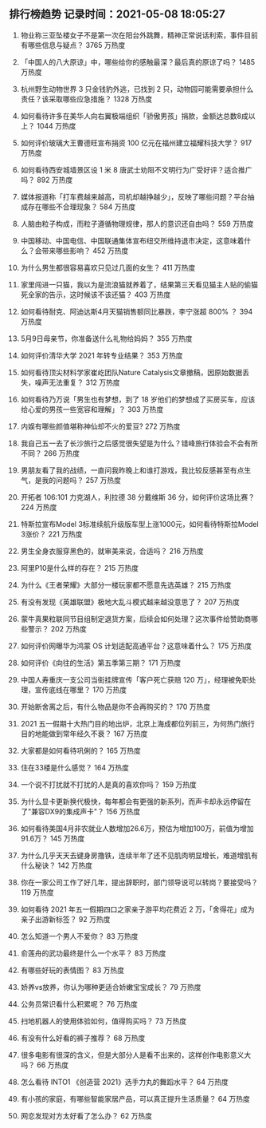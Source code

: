 
## 排行榜趋势 记录时间：2021-05-08 18:05:27
  
  1. 物业称三亚坠楼女子不是第一次在阳台外跳舞，精神正常说话利索，事件目前有哪些信息与疑点？ 3765 万热度
    
  2. 「中国人的八大原谅」中，哪些给你的感触最深？最后真的原谅了吗？ 1485 万热度
    
  3. 杭州野生动物世界 3 只金钱豹外逃，已找到 2 只，动物园可能需要承担什么责任？该采取哪些应急措施？ 1328 万热度
    
  4. 如何看待许多在美华人向右翼极端组织「骄傲男孩」捐款，金额达总数8成以上？ 1044 万热度
    
  5. 如何评价玻璃大王曹德旺宣布捐资 100 亿元在福州建立福耀科技大学？ 917 万热度
    
  6. 如何看待西安城墙景区设 1 米 8 唐武士劝阻不文明行为广受好评？适合推广吗？ 892 万热度
    
  7. 媒体报道称「打车费越来越高，司机却越挣越少」，反映了哪些问题？平台抽成存在哪些不合理现象？ 584 万热度
    
  8. 人脑由粒子构成，而粒子遵循物理规律，那人的意识还自由吗？ 559 万热度
    
  9. 中国移动、中国电信、中国联通集体宣布纽交所维持退市决定，这意味着什么？会带来哪些影响？ 452 万热度
    
  10. 为什么男生都很容易喜欢只见过几面的女生？ 411 万热度
    
  11. 家里闯进一只猫，我以为是流浪猫就养着了，结果第三天看见猫主人贴的偷猫死全家的告示，这时候该不该还猫？ 403 万热度
    
  12. 如何看待耐克、阿迪达斯4月天猫销售额同比暴跌，李宁涨超 800% ？ 394 万热度
    
  13. 5月9日母亲节，你准备送什么礼物给妈妈？ 355 万热度
    
  14. 如何评价清华大学 2021 年转专业结果？ 353 万热度
    
  15. 如何看待顶尖材料学家崔屹团队Nature Catalysis文章撤稿，因原始数据丢失，噪声无法重复？ 312 万热度
    
  16. 如何看待乃万说「男生也有梦想，到了 18 岁他们的梦想成了买房买车，应该给心爱的男孩一些宽容和理解」？ 303 万热度
    
  17. 内娱有哪些颜值堪称神仙却不火的爱豆? 272 万热度
    
  18. 我自己五一去了长沙旅行之后感觉很失望是为什么？错峰旅行体验会不会有所不同？ 266 万热度
    
  19. 男朋友看了我的战绩，一直问我昨晚上和谁打游戏，我比较反感甚至有点生气，是我的问题吗？ 257 万热度
    
  20. 开拓者 106:101 力克湖人，利拉德 38 分戴维斯 36 分，如何评价这场比赛？ 224 万热度
    
  21. 特斯拉宣布Model 3标准续航升级版车型上涨1000元，如何看待特斯拉Model 3涨价？ 221 万热度
    
  22. 男生全身衣服穿黑色的，就审美来说，合适吗？ 216 万热度
    
  23. 阿里P10是什么样的存在？ 215 万热度
    
  24. 为什么《王者荣耀》大部分一楼玩家都不愿意先选英雄？ 215 万热度
    
  25. 有没有发现《英雄联盟》极地大乱斗模式越来越没意思了？ 207 万热度
    
  26. 蒙牛真果粒联同节目组制定退货方案，后续会如何处理？这次事件给赞助商哪些警示？ 202 万热度
    
  27. 如何评价网曝华为鸿蒙 OS 计划适配高通平台？这意味着什么？ 175 万热度
    
  28. 如何评价《向往的生活》第五季第三期？ 171 万热度
    
  29. 中国人寿重庆一支公司当街挂牌宣传「客户死亡获赔 120 万」，经理被免职处理，宣传底线在哪里？ 170 万热度
    
  30. 开始断舍离之后，有什么物品是你不会再购买的？ 170 万热度
    
  31. 2021 五一假期十大热门目的地出炉，北京上海成都位列前三，为何热门旅行目的地能做到常年经久不衰？ 167 万热度
    
  32. 大家都是如何看待巩俐的？ 165 万热度
    
  33. 住在33楼是什么感觉？ 164 万热度
    
  34. 一个说不打扰就不打扰的人是真的喜欢你吗？ 159 万热度
    
  35. 为什么显卡更新换代极快，每年都会有更强的新系列，而声卡却永远停留在了"兼容DX9的集成声卡"？ 156 万热度
    
  36. 如何看待美国4月非农就业人数增加26.6万，预估为增加100万，前值为增加91.6万？ 145 万热度
    
  37. 为什么几乎天天去键身房撸铁，连续半年了还不见肌肉明显增长，难道增肌有什么秘诀？ 142 万热度
    
  38. 你在一家公司工作了好几年，提出辞职时，部门领导说可以转岗？要接受吗？ 119 万热度
    
  39. 如何看待 2021 年五一假期四口之家亲子游平均花费近 2 万，「舍得花」成为亲子出游新标签？ 92 万热度
    
  40. 怎么知道一个男人不爱你？ 83 万热度
    
  41. 俞莲舟的武功最终是什么一个水平？ 83 万热度
    
  42. 有哪些好玩的表情图？ 83 万热度
    
  43. 娇养vs放养，你认为哪种更适合娇嫩宝宝成长？ 79 万热度
    
  44. 公务员常识看什么积累呢？ 76 万热度
    
  45. 扫地机器人的使用体验如何，值得购买吗？ 73 万热度
    
  46. 有没有什么好看的裤子推荐？ 68 万热度
    
  47. 很多电影有很深的含义，但是大部分人是看不出来的，这样创作电影意义大吗？ 66 万热度
    
  48. 怎么看待 INTO1 《创造营 2021》选手力丸的舞蹈水平？ 64 万热度
    
  49. 有小孩的家庭，有哪些智能家居产品，可以真正提升生活质量？ 64 万热度
    
  50. 网恋发现对方太好看了怎么办？ 62 万热度
    